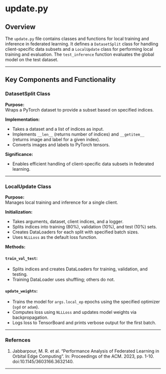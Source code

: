 # update.py

## Overview
The `update.py` file contains classes and functions for local training and inference in federated learning. It defines a `DatasetSplit` class for handling client-specific data subsets and a `LocalUpdate` class for performing local training and evaluation. The `test_inference` function evaluates the global model on the test dataset.

---

## Key Components and Functionality

### DatasetSplit Class

**Purpose:**  
Wraps a PyTorch dataset to provide a subset based on specified indices.

**Implementation:**
- Takes a dataset and a list of indices as input.
- Implements `__len__` (returns number of indices) and `__getitem__` (returns image and label for a given index).
- Converts images and labels to PyTorch tensors.

**Significance:**
- Enables efficient handling of client-specific data subsets in federated learning.

---

### LocalUpdate Class

**Purpose:**  
Manages local training and inference for a single client.

**Initialization:**
- Takes arguments, dataset, client indices, and a logger.
- Splits indices into training (80%), validation (10%), and test (10%) sets.
- Creates DataLoaders for each split with specified batch sizes.
- Uses `NLLLoss` as the default loss function.

**Methods:**

#### `train_val_test`:
- Splits indices and creates DataLoaders for training, validation, and testing.
- Training DataLoader uses shuffling; others do not.

#### `update_weights`:
- Trains the model for `args.local_ep` epochs using the specified optimizer (`sgd` or `adam`).
- Computes loss using `NLLLoss` and updates model weights via backpropagation.
- Logs loss to TensorBoard and prints verbose output for the first batch.

---
### Refernces
1. Jabbarpour, M. R. et al. “Performance Analysis of Federated Learning in Orbital Edge Computing”. In: Proceedings of the ACM. 2023, pp. 1-10. doi:10.1145/3603166.3632140.    
---


